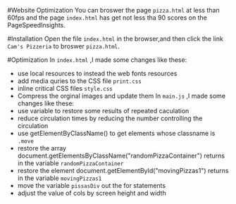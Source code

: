 #Website Optimization
You can broswer the page <code>pizza.html</code> at less than 60fps and the page  <code>index.html</code>  has get not less tha 90 scores on the PageSpeedInsights.
  
#Installation
Open the file <code>index.html</code> in the browser,and then click the link <code>Cam's Pizzeria</code> to broswer <code>pizza.html</code>.

#Optimization
In <code>index.html</code> ,I made some changes like these:
- use local resources to instead the web fonts resources
- add media quries to the CSS file <code>print.css</code> 
- inline critical CSS files <code>style.css</code> 
- Compress the orginal images and update them
In <code>main.js</code> ,I made some changes like these:
- use variable to restore some results of repeated caculation
- reduce circulation times by reducing the number controlling the circulation
- use getElementByClassName() to get elements whose classname is <code>.move</code>
- restore the array document.getElementsByClassName("randomPizzaContainer") returns in the variable  <code>randomPizzaContainer</code>
- restore the element document.getElementById("movingPizzas1") returns in the variable  <code>movingPizzas1</code>
- move the variable <code>pissasDiv</code> out the for statements
- adjust the value of cols by screen height and width
